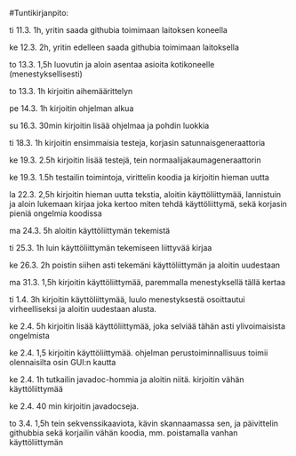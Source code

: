 #Tuntikirjanpito: 

ti 11.3. 1h, yritin saada githubia toimimaan laitoksen koneella 

ke 12.3. 2h, yritin edelleen saada githubia toimimaan laitoksella

to 13.3. 1,5h luovutin ja aloin asentaa asioita kotikoneelle (menestyksellisesti)

to 13.3. 1h kirjoitin aihemäärittelyn

pe 14.3. 1h kirjoitin ohjelman alkua

su 16.3. 30min kirjoitin lisää ohjelmaa ja pohdin luokkia

ti 18.3. 1h kirjoitin ensimmaisia testeja, korjasin satunnaisgeneraattoria

ke 19.3. 2.5h kirjoitin lisää testejä, tein normaalijakaumageneraattorin

ke 19.3. 1.5h testailin toimintoja, virittelin koodia ja kirjoitin hieman uutta



la 22.3. 2,5h kirjoitin hieman uutta tekstia, aloitin käyttöliittymää, lannistuin ja aloin lukemaan kirjaa joka kertoo miten tehdä käyttöliittymä, sekä korjasin pieniä ongelmia koodissa

ma 24.3. 5h aloitin käyttöliittymän tekemistä

ti 25.3. 1h luin käyttöliittymän tekemiseen liittyvää kirjaa

ke 26.3. 2h poistin siihen asti tekemäni käyttöliittymän ja aloitin uudestaan

ma 31.3. 1,5h kirjoitin käyttöliittymää, paremmalla menestyksellä tällä kertaa

ti 1.4. 3h kirjoitin käyttöliittymää, luulo menestyksestä osoittautui virheelliseksi ja aloitin uudestaan alusta.

ke 2.4. 5h kirjoitin lisää käyttöliittymää, joka selviää tähän asti ylivoimaisista ongelmista

ke 2.4. 1,5 kirjoitin käyttöliittymää. ohjelman perustoiminnallisuus toimii olennaisilta osin GUI:n kautta

ke 2.4. 1h tutkailin javadoc-hommia ja aloitin niitä. kirjoitin vähän käyttöliittymää

ke 2.4. 40 min kirjoitin javadocseja.

to 3.4. 1,5h tein sekvenssikaaviota, kävin skannaamassa sen, ja päivittelin githubbia sekä korjailin vähän koodia, mm. poistamalla vanhan käyttöliittymän
